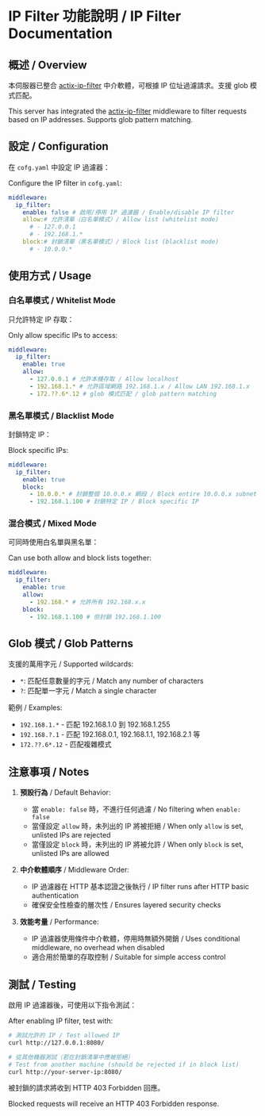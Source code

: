 # IP Filter 功能說明 / IP Filter Documentation

## 概述 / Overview

本伺服器已整合 [actix-ip-filter](https://github.com/jhen0409/actix-ip-filter) 中介軟體，可根據 IP 位址過濾請求。支援 glob 模式匹配。

This server has integrated the [actix-ip-filter](https://github.com/jhen0409/actix-ip-filter) middleware to filter requests based on IP addresses. Supports glob pattern matching.

## 設定 / Configuration

在 `cofg.yaml` 中設定 IP 過濾器：

Configure the IP filter in `cofg.yaml`:

```yaml
middleware:
  ip_filter:
    enable: false # 啟用/停用 IP 過濾器 / Enable/disable IP filter
    allow:# 允許清單（白名單模式）/ Allow list (whitelist mode)
      # - 127.0.0.1
      # - 192.168.1.*
    block:# 封鎖清單（黑名單模式）/ Block list (blacklist mode)
      # - 10.0.0.*
```

## 使用方式 / Usage

### 白名單模式 / Whitelist Mode

只允許特定 IP 存取：

Only allow specific IPs to access:

```yaml
middleware:
  ip_filter:
    enable: true
    allow:
      - 127.0.0.1 # 允許本機存取 / Allow localhost
      - 192.168.1.* # 允許區域網路 192.168.1.x / Allow LAN 192.168.1.x
      - 172.??.6*.12 # glob 模式匹配 / glob pattern matching
```

### 黑名單模式 / Blacklist Mode

封鎖特定 IP：

Block specific IPs:

```yaml
middleware:
  ip_filter:
    enable: true
    block:
      - 10.0.0.* # 封鎖整個 10.0.0.x 網段 / Block entire 10.0.0.x subnet
      - 192.168.1.100 # 封鎖特定 IP / Block specific IP
```

### 混合模式 / Mixed Mode

可同時使用白名單與黑名單：

Can use both allow and block lists together:

```yaml
middleware:
  ip_filter:
    enable: true
    allow:
      - 192.168.* # 允許所有 192.168.x.x
    block:
      - 192.168.1.100 # 但封鎖 192.168.1.100
```

## Glob 模式 / Glob Patterns

支援的萬用字元 / Supported wildcards:

- `*`: 匹配任意數量的字元 / Match any number of characters
- `?`: 匹配單一字元 / Match a single character

範例 / Examples:

- `192.168.1.*` - 匹配 192.168.1.0 到 192.168.1.255
- `192.168.?.1` - 匹配 192.168.0.1, 192.168.1.1, 192.168.2.1 等
- `172.??.6*.12` - 匹配複雜模式

## 注意事項 / Notes

1. **預設行為** / Default Behavior:

   - 當 `enable: false` 時，不進行任何過濾 / No filtering when `enable: false`
   - 當僅設定 `allow` 時，未列出的 IP 將被拒絕 / When only `allow` is set, unlisted IPs are rejected
   - 當僅設定 `block` 時，未列出的 IP 將被允許 / When only `block` is set, unlisted IPs are allowed

2. **中介軟體順序** / Middleware Order:

   - IP 過濾器在 HTTP 基本認證之後執行 / IP filter runs after HTTP basic authentication
   - 確保安全性檢查的層次性 / Ensures layered security checks

3. **效能考量** / Performance:
   - IP 過濾器使用條件中介軟體，停用時無額外開銷 / Uses conditional middleware, no overhead when disabled
   - 適合用於簡單的存取控制 / Suitable for simple access control

## 測試 / Testing

啟用 IP 過濾器後，可使用以下指令測試：

After enabling IP filter, test with:

```bash
# 測試允許的 IP / Test allowed IP
curl http://127.0.0.1:8080/

# 從其他機器測試（若在封鎖清單中應被拒絕）
# Test from another machine (should be rejected if in block list)
curl http://your-server-ip:8080/
```

被封鎖的請求將收到 HTTP 403 Forbidden 回應。

Blocked requests will receive an HTTP 403 Forbidden response.
